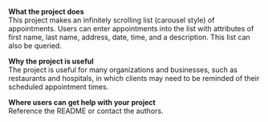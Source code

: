 **What the project does**  
This project makes an infinitely scrolling list (carousel style) of appointments. Users can enter appointments into the list with attributes of first name, last name, address, date, time, and a description. This list can also be queried.

**Why the project is useful**  
The project is useful for many organizations and businesses, such as restaurants and hospitals, in which clients may need to be reminded of their scheduled appointment times.

**Where users can get help with your project**  
Reference the README or contact the authors.
